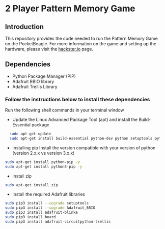 # 2 Player Pattern Memory Game

## Introduction
This repository provides the code needed to run the Pattern Memory Game on the PocketBeagle. For more information on the game and setting up the hardware, please visit the [hackster.io](https://www.hackster.io/deepaknarayan458/pattern-guesser-bdb78b) page.

## Dependencies
* Python Package Manager (PIP)
* Adafruit BBIO library
* Adafruit Trellis Library

### Follow the instructions below to install these dependencies
Run the following shell commands in your terminal window
* Update the Linux Advanced Package Tool (apt) and install the Build-Essential package
```sh
  sudo apt-get update
  sudo apt-get install build-essential python-dev python setuptools python-smbus -y
 ```
 * Installing pip
 Install the version compatible with your version of python (version 2.x.x vs version 3.x.x)
 ```sh
 sudo apt-get install python-pip -y
 sudo apt-get install python3-pip -y
 ```
 * Install zip
 ```sh
 sudo apt-get install zip
 ```
* Install the required Adafruit libraries
```sh
sudo pip3 install --upgrade setuptools
sudo pip3 install --upgrade Adafruit_BBIO
sudo pip3 install adafruit-blinka
sudo pip3 install board
sudo pip3 install adafruit-circuitpython-trellis
```
 
 
